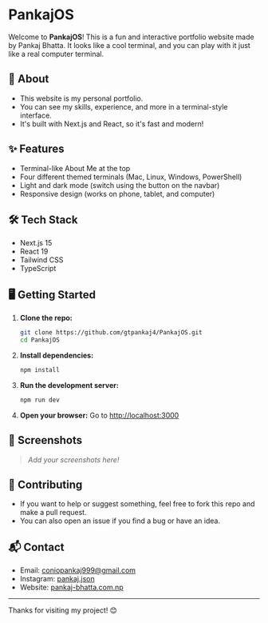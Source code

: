 # PankajOS

Welcome to **PankajOS**! This is a fun and interactive portfolio website made by Pankaj Bhatta. It looks like a cool terminal, and you can play with it just like a real computer terminal.

## 🚀 About
- This website is my personal portfolio.
- You can see my skills, experience, and more in a terminal-style interface.
- It's built with Next.js and React, so it's fast and modern!

## ✨ Features
- Terminal-like About Me at the top
- Four different themed terminals (Mac, Linux, Windows, PowerShell)
- Light and dark mode (switch using the button on the navbar)
- Responsive design (works on phone, tablet, and computer)

## 🛠️ Tech Stack
- Next.js 15
- React 19
- Tailwind CSS
- TypeScript

## 🖥️ Getting Started
1. **Clone the repo:**
   ```bash
   git clone https://github.com/gtpankaj4/PankajOS.git
   cd PankajOS
   ```
2. **Install dependencies:**
   ```bash
   npm install
   ```
3. **Run the development server:**
   ```bash
   npm run dev
   ```
4. **Open your browser:**
   Go to [http://localhost:3000](http://localhost:3000)

## 📸 Screenshots
> _Add your screenshots here!_

## 🤝 Contributing
- If you want to help or suggest something, feel free to fork this repo and make a pull request.
- You can also open an issue if you find a bug or have an idea.

## 📬 Contact
- Email: coniopankaj999@gmail.com
- Instagram: [pankaj.json](https://instagram.com/pankaj.json)
- Website: [pankaj-bhatta.com.np](https://pankaj-bhatta.com.np)

---

Thanks for visiting my project! 😊
